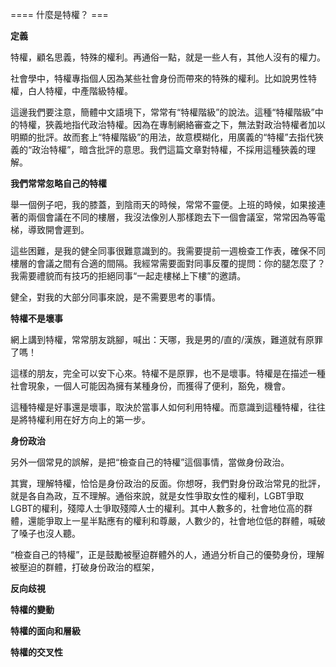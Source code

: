==== 什麼是特權？ ===

**定義**

特權，顧名思義，特殊的權利。再通俗一點，就是一些人有，其他人沒有的權力。

社會學中，特權專指個人因為某些社會身份而帶來的特殊的權利。比如說男性特權，白人特權，中產階級特權。

這邊我們要注意，簡體中文語境下，常常有“特權階級”的說法。這種“特權階級”中的特權，狹義地指代政治特權。因為在專制網絡審查之下，無法對政治特權者加以明顯的批評。故而套上“特權階級”的用法，故意模糊化，用廣義的“特權”去指代狹義的“政治特權”，暗含批評的意思。我們這篇文章對特權，不採用這種狹義的理解。

**我們常常****忽略****自己的特權**

舉一個例子吧，我的膝蓋，到陰雨天的時候，常常不靈便。上班的時候，如果接連著的兩個會議在不同的樓層，我沒法像別人那樣跑去下一個會議室，常常因為等電梯，導致開會遲到。

這些困難，是我的健全同事很難意識到的。我需要提前一週檢查工作表，確保不同樓層的會議之間有合適的間隔。我經常需要面對同事反覆的提問：你的腿怎麼了？我需要禮貌而有技巧的拒絕同事“一起走樓梯上下樓”的邀請。

健全，對我的大部分同事來說，是不需要思考的事情。

**特權不是壞事**

網上講到特權，常常朋友跳腳，喊出：天哪，我是男的/直的/漢族，難道就有原罪了嗎！

這樣的朋友，完全可以安下心來。特權不是原罪，也不是壞事。特權是在描述一種社會現象，一個人可能因為擁有某種身份，而獲得了便利，豁免，機會。

這種特權是好事還是壞事，取決於當事人如何利用特權。而意識到這種特權，往往是將特權利用在好方向上的第一步。

**身份政治**

另外一個常見的誤解，是把“檢查自己的特權”這個事情，當做身份政治。

其實，理解特權，恰恰是身份政治的反面。你想呀，我們對身份政治常見的批評，就是各自為政，互不理解。通俗來說，就是女性爭取女性的權利，LGBT爭取LGBT的權利，殘障人士爭取殘障人士的權利。其中人數多的，社會地位高的群體，還能爭取上一星半點應有的權利和尊嚴，人數少的，社會地位低的群體，喊破了嗓子也沒人聽。

“檢查自己的特權”，正是鼓勵被壓迫群體外的人，通過分析自己的優勢身份，理解被壓迫的群體，打破身份政治的框架，

**反向歧視**

**特權的變動**

**特權的面向和層級**

**特權的交叉性**